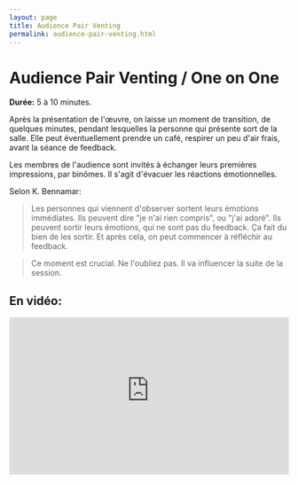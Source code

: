 ```yaml
---
layout: page
title: Audience Pair Venting
permalink: audience-pair-venting.html
---
```


# Audience Pair Venting / One on One

**Durée:** 5 à 10 minutes.

Après la présentation de l'œuvre, on laisse un moment de transition, de quelques minutes, pendant lesquelles la personne qui présente sort de la salle. Elle peut éventuellement prendre un café, respirer un peu d'air frais, avant la séance de feedback.

Les membres de l'audience sont invités à échanger leurs premières impressions, par binômes. Il s'agit d'évacuer les réactions émotionnelles.

Selon K. Bennamar:

> Les personnes qui viennent d'observer sortent leurs émotions immédiates. Ils peuvent dire "je n'ai rien compris", ou "j'ai adoré". Ils peuvent sortir leurs émotions, qui ne sont pas du feedback. Ça fait du bien de les sortir. Et après cela, on peut commencer à réfléchir au feedback.

> Ce moment est crucial. Ne l'oubliez pas. Il va influencer la suite de la session.


## En vidéo:

<iframe width="100%" style="aspect-ratio: 16 / 9;" src="https://www.youtube-nocookie.com/embed/EOrw02a6FT0" title="YouTube video player" frameborder="0" allow="accelerometer; autoplay; clipboard-write; encrypted-media; gyroscope; picture-in-picture" allowfullscreen></iframe>
